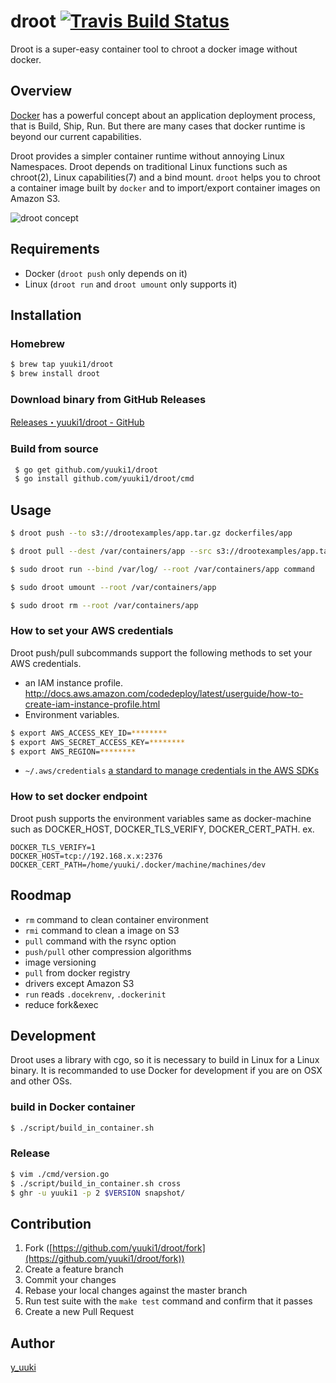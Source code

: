 droot  [![Travis Build Status](https://travis-ci.org/yuuki1/droot.svg?branch=master)](https://travis-ci.org/yuuki1/droot)
=====

Droot is a super-easy container tool to chroot a docker image without docker.

## Overview

[Docker](https://www.docker.com) has a powerful concept about an application deployment process, that is Build, Ship, Run. But there are many cases that docker runtime is beyond our current capabilities.

Droot provides a simpler container runtime without annoying Linux Namespaces. Droot depends on traditional Linux functions such as chroot(2), Linux capabilities(7) and a bind mount. `droot` helps you to chroot a container image built by `docker` and to import/export container images on Amazon S3.

![droot concept](http://cdn-ak.f.st-hatena.com/images/fotolife/y/y_uuki/20151129/20151129193210.png?1448793174)

## Requirements

- Docker (`droot push` only depends on it)
- Linux (`droot run` and `droot umount` only supports it)

## Installation

### Homebrew
```bash
$ brew tap yuuki1/droot
$ brew install droot
```

### Download binary from GitHub Releases
[Releases・yuuki1/droot - GitHub](https://github.com/yuuki1/droot/releases)

### Build from source
```bash
 $ go get github.com/yuuki1/droot
 $ go install github.com/yuuki1/droot/cmd
```

## Usage

```bash
$ droot push --to s3://drootexamples/app.tar.gz dockerfiles/app
```

```bash
$ droot pull --dest /var/containers/app --src s3://drootexamples/app.tar.gz
```

```bash
$ sudo droot run --bind /var/log/ --root /var/containers/app command
```

```bash
$ sudo droot umount --root /var/containers/app
```

```bash
$ sudo droot rm --root /var/containers/app
```

### How to set your AWS credentials

Droot push/pull subcommands support the following methods to set your AWS credentials.

- an IAM instance profile. http://docs.aws.amazon.com/codedeploy/latest/userguide/how-to-create-iam-instance-profile.html
- Environment variables.
```bash
$ export AWS_ACCESS_KEY_ID=********
$ export AWS_SECRET_ACCESS_KEY=********
$ export AWS_REGION=********
```
- `~/.aws/credentials` [a standard to manage credentials in the AWS SDKs](http://blogs.aws.amazon.com/security/post/Tx3D6U6WSFGOK2H/A-New-and-Standardized-Way-to-Manage-Credentials-in-the-AWS-SDKs)

### How to set docker endpoint

Droot push supports the environment variables same as docker-machine such as DOCKER_HOST, DOCKER_TLS_VERIFY, DOCKER_CERT_PATH.
ex.
```
DOCKER_TLS_VERIFY=1
DOCKER_HOST=tcp://192.168.x.x:2376
DOCKER_CERT_PATH=/home/yuuki/.docker/machine/machines/dev
```

## Roodmap

- `rm` command to clean container environment
- `rmi` command to clean a image on S3
- `pull` command with the rsync option
- `push/pull` other compression algorithms
- image versioning
- `pull` from docker registry
- drivers except Amazon S3
- `run` reads `.docekrenv`, `.dockerinit`
- reduce fork&exec

## Development

Droot uses a library with cgo, so it is necessary to build in Linux for a Linux binary.
It is recommanded to use Docker for development if you are on OSX and other OSs.

### build in Docker container

```bash
$ ./script/build_in_container.sh
```

### Release

```bash
$ vim ./cmd/version.go
$ ./script/build_in_container.sh cross
$ ghr -u yuuki1 -p 2 $VERSION snapshot/
```

## Contribution

1. Fork ([https://github.com/yuuki1/droot/fork](https://github.com/yuuki1/droot/fork))
1. Create a feature branch
1. Commit your changes
1. Rebase your local changes against the master branch
1. Run test suite with the `make test` command and confirm that it passes
1. Create a new Pull Request

## Author

[y_uuki](https://github.com/yuuki1)

